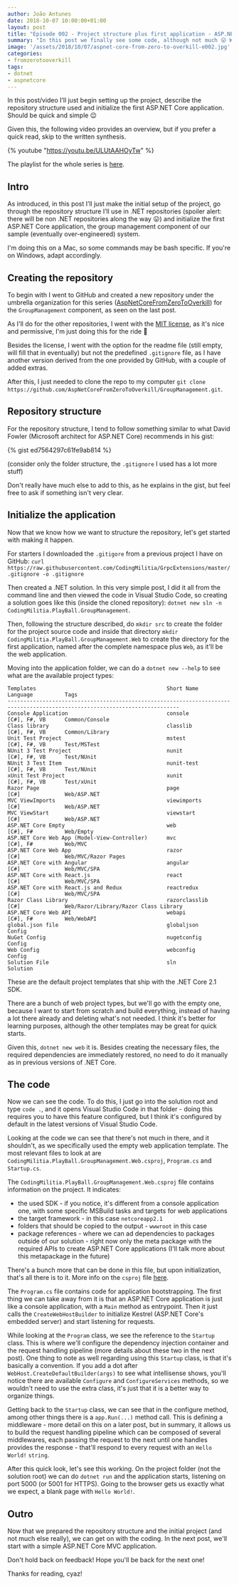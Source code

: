 ```yaml
---
author: João Antunes
date: 2018-10-07 10:00:00+01:00
layout: post
title: "Episode 002 - Project structure plus first application - ASP.NET Core: From 0 to overkill"
summary: "In this post we finally see some code, although not much 😛 We start by checking out the project structure that'll be used in .NET repositories and then find our way through the command line to create the solution and C# project for the group management component."
image: '/assets/2018/10/07/aspnet-core-from-zero-to-overkill-e002.jpg'
categories:
- fromzerotooverkill
tags:
- dotnet
- aspnetcore
---
```


In this post/video I’ll just begin setting up the project, describe the repository structure used and initialize the first ASP.NET Core application. Should be quick and simple 😉

Given this, the following video provides an overview, but if you prefer a quick read, skip to the written synthesis.

{% youtube "https://youtu.be/ULUtAAHOyTw" %}

The playlist for the whole series is [here](https://www.youtube.com/playlist?list=PLN0oN9Azm_MMAjk3nhRnmHdr1l0160Dhs).
<br />

## Intro
As introduced, in this post I’ll just make the initial setup of the project, go through the repository structure I’ll use in .NET repositories (spoiler alert: there will be non .NET repositories along the way 😛) and initialize the first ASP.NET Core application, the group management component of our sample (eventually over-engineered) system.

I'm doing this on a Mac, so some commands may be bash specific. If you're on Windows, adapt accordingly.

## Creating the repository

To begin with I went to GitHub and created a new repository under the umbrella organization for this series ([AspNetCoreFromZeroToOverkill](https://github.com/AspNetCoreFromZeroToOverkill)) for the `GroupManagement` component, as seen on the last post.

As I'll do for the other repositories, I went with the [MIT license](https://opensource.org/licenses/MIT), as it's nice and permissive, I'm just doing this for the ride 🙂

Besides the license, I went with the option for the readme file (still empty, will fill that in eventually) but not the predefined `.gitignore` file, as I have another version derived from the one provided by GitHub, with a couple of added extras.

After this, I just needed to clone the repo to my computer `git clone https://github.com/AspNetCoreFromZeroToOverkill/GroupManagement.git`.

## Repository structure

For the repository structure, I tend to follow something similar to what David Fowler (Microsoft architect for ASP.NET Core) recommends in his gist:

{% gist ed7564297c61fe9ab814 %}

(consider only the folder structure, the `.gitignore` I used has a lot more stuff)

Don't really have much else to add to this, as he explains in the gist, but feel free to ask if something isn't very clear.

## Initialize the application

Now that we know how we want to structure the repository, let's get started with making it happen.

For starters I downloaded the `.gitigore` from a previous project I have on GitHub: `curl https://raw.githubusercontent.com/CodingMilitia/GrpcExtensions/master/.gitignore -o .gitignore`

Then created a .NET solution. In this very simple post, I did it all from the command line and then viewed the code in Visual Studio Code, so creating a solution goes like this (inside the cloned repository): `dotnet new sln -n CodingMilitia.PlayBall.GroupManagement`.

Then, following the structure described, do `mkdir src` to create the folder for the project source code and inside that directory `mkdir CodingMilitia.PlayBall.GroupManagement.Web` to create the directory for the first application, named after the complete namespace plus `Web`, as it'll be the web application. 

Moving into the application folder, we can do a `dotnet new --help` to see what are the available project types:

```
Templates                                         Short Name         Language          Tags
----------------------------------------------------------------------------------------------------------------------------
Console Application                               console            [C#], F#, VB      Common/Console
Class library                                     classlib           [C#], F#, VB      Common/Library
Unit Test Project                                 mstest             [C#], F#, VB      Test/MSTest
NUnit 3 Test Project                              nunit              [C#], F#, VB      Test/NUnit
NUnit 3 Test Item                                 nunit-test         [C#], F#, VB      Test/NUnit
xUnit Test Project                                xunit              [C#], F#, VB      Test/xUnit
Razor Page                                        page               [C#]              Web/ASP.NET
MVC ViewImports                                   viewimports        [C#]              Web/ASP.NET
MVC ViewStart                                     viewstart          [C#]              Web/ASP.NET
ASP.NET Core Empty                                web                [C#], F#          Web/Empty
ASP.NET Core Web App (Model-View-Controller)      mvc                [C#], F#          Web/MVC
ASP.NET Core Web App                              razor              [C#]              Web/MVC/Razor Pages
ASP.NET Core with Angular                         angular            [C#]              Web/MVC/SPA
ASP.NET Core with React.js                        react              [C#]              Web/MVC/SPA
ASP.NET Core with React.js and Redux              reactredux         [C#]              Web/MVC/SPA
Razor Class Library                               razorclasslib      [C#]              Web/Razor/Library/Razor Class Library
ASP.NET Core Web API                              webapi             [C#], F#          Web/WebAPI
global.json file                                  globaljson                           Config
NuGet Config                                      nugetconfig                          Config
Web Config                                        webconfig                            Config
Solution File                                     sln                                  Solution
```

These are the default project templates that ship with the .NET Core 2.1 SDK.

There are a bunch of web project types, but we'll go with the empty one, because I want to start from scratch and build everything, instead of having a lot there already and deleting what's not needed. I think it's better for learning purposes, although the other templates may be great for quick starts.

Given this, `dotnet new web` it is. Besides creating the necessary files, the required dependencies are immediately restored, no need to do it manually as in previous versions of .NET Core.

## The code

Now we can see the code. To do this, I just go into the solution root and type `code .`, and it opens Visual Studio Code in that folder - doing this requires you to have this feature configured, but I think it's configured by default in the latest versions of Visual Studio Code.

Looking at the code we can see that there's not much in there, and it shouldn't, as we specifically used the empty web application template. The most relevant files to look at are `CodingMilitia.PlayBall.GroupManagement.Web.csproj`, `Program.cs` and `Startup.cs`.

The `CodingMilitia.PlayBall.GroupManagement.Web.csproj` file contains information on the project. 
It indicates:
- the used SDK - if you notice, it's different from a console application one, with some specific MSBuild tasks and targets for web applications
- the target framework - in this case `netcoreapp2.1`
- folders that should be copied to the output - `wwwroot` in this case
- package references - where we can ad dependencies to packages outside of our solution - right now only the meta package with the required APIs to create ASP.NET Core applications (I'll talk more about this metapackage in the future)

There's a bunch more that can be done in this file, but upon initialization, that's all there is to it. More info on the `csproj` file [here](https://docs.microsoft.com/en-us/dotnet/core/tools/csproj).

The `Program.cs` file contains code for application bootstrapping. The first thing we can take away from it is that an ASP.NET Core application is just like a console application, with a `Main` method as entrypoint. Then it just calls the `CreateWebHostBuilder` to initialize Kestrel (ASP.NET Core's embedded server) and start listening for requests.

While looking at the `Program` class, we see the reference to the `Startup` class. This is where we'll configure the dependency injection container and the request handling pipeline (more details about these two in the next post). 
One thing to note as well regarding using this `Startup` class, is that it's basically a convention. If you add a dot after `WebHost.CreateDefaultBuilder(args)` to see what intellisense shows, you'll notice there are available `Configure` and `ConfigureServices` methods, so we wouldn't need to use the extra class, it's just that it is a better way to organize things.

Getting back to the `Startup` class, we can see that in the configure method, among other things there is a `app.Run(...)` method call. This is defining a middleware - more detail on this on a later post, but in summary, it allows us to build the request handling pipeline which can be composed of several middlewares, each passing the request to the next until one handles provides the response - that'll respond to every request with an `Hello World!` `string`.

After this quick look, let's see this working. On the project folder (not the solution root) we can do `dotnet run` and the application starts, listening on port 5000 (or 5001 for HTTPS). Going to the browser gets us exactly what we expect, a blank page with `Hello World!`.

## Outro

Now that we prepared the repository structure and the initial project (and not much else really), we can get on with the coding.
In the next post, we'll start with a simple ASP.NET Core MVC application.

Don't hold back on feedback! Hope you'll be back for the next one!

Thanks for reading, cyaz!